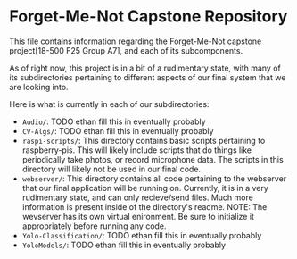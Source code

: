 # Forget-Me-Not Capstone Repository

This file contains information regarding the Forget-Me-Not capstone project[18-500 F25 Group A7], and each of its subcomponents.


As of right now, this project is in a bit of a rudimentary state, with many of its subdirectories pertaining to different aspects of our final system that we are looking into.


Here is what is currently in each of our subdirectories:

- `Audio/`: TODO ethan fill this in eventually probably
- `CV-Algs/`:  TODO ethan fill this in eventually probably
- `raspi-scripts/`: This directory contains basic scripts pertaining to raspberry-pis. This will likely include scripts that do things like periodically take photos, or record microphone data. The scripts in this directory will likely not be used in our final code. 
- `webserver/`: This directory contains all code pertaining to the webserver that our final application will be running on. Currently, it is in a very rudimentary state, and can only recieve/send files. Much more information is present inside of the directory's readme. NOTE: The wevserver has its own virtual enironment. Be sure to initialize it appropriately before running any code.
- `Yolo-Classification/`:  TODO ethan fill this in eventually probably
- `YoloModels/`: TODO ethan fill this in eventually probably

